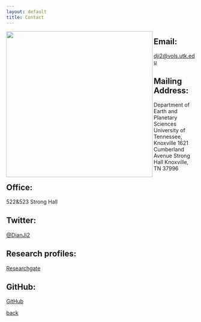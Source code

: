 ```yaml
---
layout: default
title: Contact
---
```


<img align="left" src="https://dian01811.github.io/files/stronghall.jpg" width="390">

## Email:
dji2@vols.utk.edu

## Mailing Address:
Department of Earth and Planetary Sciences
University of Tennessee, Knoxville
1621 Cumberland Avenue
Strong Hall
Knoxville, TN 37996

## Office:
522&523 Strong Hall

## Twitter:
[@DianJi2](https://twitter.com/DianJi2)

## Research profiles:
[Researchgate](https://www.researchgate.net/profile/Dian-Ji)

## GitHub:
[GitHub](https://github.com/Dian01811)

[back](./)
